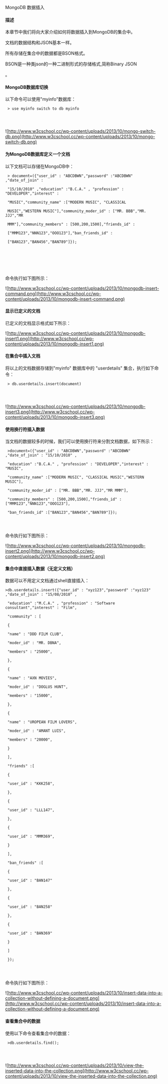  MongoDB 数据插入
 
#### 描述

 本章节中我们将向大家介绍如何将数据插入到MongoDB的集合中。

 文档的数据结构和JSON基本一样。

 所有存储在集合中的数据都是BSON格式。


BSON是一种类json的一种二进制形式的存储格式,简称Binary JSON

。 


#### MongoDB数据库切换

 以下命令可以使用"myinfo"数据库：

 
```
 > use myinfo switch to db myinfo 




```
 ![http://www.w3cschool.cc/wp-content/uploads/2013/10/mongo-switch-db.png](http://www.w3cschool.cc/wp-content/uploads/2013/10/mongo-switch-db.png)





#### 为MongoDB数据库定义一个文档

 以下文档可以存储在MongoDB中：

 
```
 > document=({"user_id" : "ABCDBWN","password" :"ABCDBWN" ,"date_of_join" :

 "15/10/2010" ,"education" :"B.C.A." , "profession" : "DEVELOPER","interest" :

 "MUSIC","community_name" :["MODERN MUSIC", "CLASSICAL

 MUSIC","WESTERN MUSIC"],"community_moder_id" : ["MR. BBB","MR. JJJ","MR

 MMM"],"community_members" : [500,200,1500],"friends_id" :

 ["MMM123","NNN123","OOO123"],"ban_friends_id" :

 ["BAN123","BAN456","BAN789"]});







```
 命令执行如下图所示：

 ![http://www.w3cschool.cc/wp-content/uploads/2013/10/mongodb-insert-command.png](http://www.w3cschool.cc/wp-content/uploads/2013/10/mongodb-insert-command.png)

 


#### 显示已定义的文档

 已定义的文档显示格式如下所示：

 ![http://www.w3cschool.cc/wp-content/uploads/2013/10/mongodb-insert1.png](http://www.w3cschool.cc/wp-content/uploads/2013/10/mongodb-insert1.png)

 


#### 在集合中插入文档

 将以上的文档数据存储到"myinfo" 数据库中的 "userdetails" 集合，执行如下命令：

 
```
 > db.userdetails.insert(document) 




```
 ![http://www.w3cschool.cc/wp-content/uploads/2013/10/mongodb-insert3.png](http://www.w3cschool.cc/wp-content/uploads/2013/10/mongodb-insert3.png)

 


#### 使用换行符插入数据

 当文档的数据较多的时候，我们可以使用换行符来分割文档数据，如下所示：

 
```
 >document=({"user_id" : "ABCDBWN","password" :"ABCDBWN" ,"date_of_join" : "15/10/2010" ,

 "education" :"B.C.A." , "profession" : "DEVELOPER","interest" : "MUSIC",

 "community_name" :["MODERN MUSIC", "CLASSICAL MUSIC","WESTERN MUSIC"],

 "community_moder_id" : ["MR. BBB","MR. JJJ","MR MMM"],

 "community_members" : [500,200,1500],"friends_id" : ["MMM123","NNN123","OOO123"],

 "ban_friends_id" :["BAN123","BAN456","BAN789"]});

 


```
 命令执行如下图所示：

 ![http://www.w3cschool.cc/wp-content/uploads/2013/10/mongodb-insert2.png](http://www.w3cschool.cc/wp-content/uploads/2013/10/mongodb-insert2.png)

 


#### 集合中直接插入数据（无定义文档）

 数据可以不用定义文档通过shell直接插入：

 
```
>db.userdetails.insert({"user_id" : "xyz123","password" :"xyz123" ,"date_of_join" : "15/08/2010" ,

 "education" :"M.C.A." , "profession" : "Software consultant","interest" : "Film",

 "community" : [

 {

 "name" : "DDD FILM CLUB",

 "moder_id" : "MR. DBNA",

 "members" : "25000",

 },

 {

 "name" : "AXN MOVIES",

 "moder_id" : "DOGLUS HUNT",

 "members" : "15000",

 },

 {

 "name" : "UROPEAN FILM LOVERS",

 "moder_id" : "AMANT LUIS",

 "members" : "20000",

 }

 ],

 "friends" :[

 {

 "user_id" : "KKK258",

 },

 {

 "user_id" : "LLL147",

 },

 {

 "user_id" : "MMM369",

 }

 ],

 "ban_friends" :[

 {

 "user_id" : "BAN147"

 },

 {

 "user_id" : "BAN258"

 },

 {

 "user_id" : "BAN369"

 }

 ]

 });




```
 命令执行如下图所示：

 ![http://www.w3cschool.cc/wp-content/uploads/2013/10/insert-data-into-a-collection-without-defining-a-document.png](http://www.w3cschool.cc/wp-content/uploads/2013/10/insert-data-into-a-collection-without-defining-a-document.png)

 


#### 查看集合中的数据

 使用以下命令查看集合中的数据：

 
```
 >db.userdetails.find();

 


```
 ![http://www.w3cschool.cc/wp-content/uploads/2013/10/view-the-inserted-data-into-the-collection.png](http://www.w3cschool.cc/wp-content/uploads/2013/10/view-the-inserted-data-into-the-collection.png)

 

